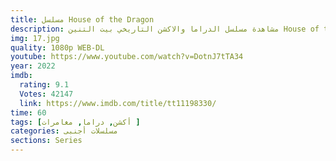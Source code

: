 ```yaml
---
title: مسلسل House of the Dragon
description: مشاهدة مسلسل الدراما والاكشن التاريخي بيت التنين House of the Dragon مترجم بطولة بادي كونسيدين و أوليفيا كوك و إيما دارسي و مات سميث كامل بجودة عالية HD اون لاين علي موقع ايجي ناو. القصة  تدور الأحداث قبل 300 عام من أحداث المسلسل الأصلي، حيث سيركز على تفاصيل عائلة آل تارجارين ولمحات هامة في تاريخ العائلة التي حكمت ويستروس منذ زمن بعيد، وصولًا إلى رقصة التنانين والصراعات الداخلية في العائلة التي دمرت كل شيء وهددت بانقراض التنانين للأبد.
img: 17.jpg
quality: 1080p WEB-DL
youtube: https://www.youtube.com/watch?v=DotnJ7tTA34
year: 2022
imdb: 
  rating: 9.1
  Votes: 42147
  link: https://www.imdb.com/title/tt11198330/
time: 60
tags: [أكشن, دراما, مغامرات ]
categories: مسلسلات أجنبى
sections: Series
---
```

